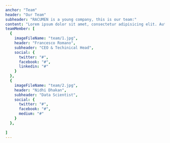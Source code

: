 ```yaml
---
anchor: "Team"
header: "Our Team"
subheader: "RACUMEN is a young company, this is our team:"
content: "Lorem ipsum dolor sit amet, consectetur adipisicing elit. Aut eaque, laboriosam veritatis, quos non quis ad perspiciatis, totam corporis ea, alias ut unde."
teamMember: [
  {
    imageFileName: "team/1.jpg",
    header: "Francesco Romano",
    subheader: "CEO & Techinical Head",
    social: {
      twitter: "#",
      facebook: "#",
      linkedin: "#"
    }
  },
  {
    imageFileName: "team/2.jpg",
    header: "Nidhi Dhakan",
    subheader: "Data Scientist",
    social: {
      twitter: "#",
      facebook: "#",
      medium: "#"
    }
  },
  
]
---
```

